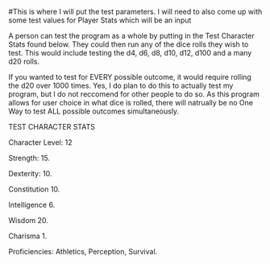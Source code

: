 #This is where I will put the test parameters. I will need to also come up with some test values for Player Stats which will be an input

A person can test the program as a whole by putting in the Test Character Stats found below. 
They could then run any of the dice rolls they wish to test. 
This would include testing the d4, d6, d8, d10, d12, d100 and a many d20 rolls.

If you wanted to test for EVERY possible outcome, it would require rolling the d20 over 1000 times. Yes, I do plan to do this to actually test my program, but I do not reccomend for other people to do so.
As this program allows for user choice in what dice is rolled, there will natrually be no One Way to test ALL possible outcomes simultaneously.


TEST CHARACTER STATS

Character Level: 12

Strength: 15.

Dexterity: 10.

Constitution 10.

Intelligence 6.

Wisdom 20. 

Charisma 1. 

Proficiencies: Athletics, Perception, Survival.
